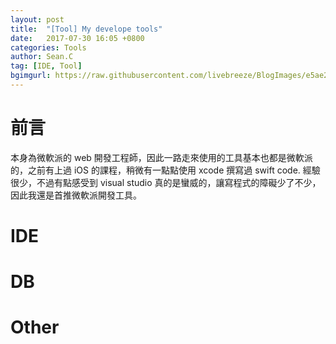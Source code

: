 ```yaml
---
layout: post
title:  "[Tool] My develope tools"
date:   2017-07-30 16:05 +0800
categories: Tools
author: Sean.C
tag: [IDE, Tool]
bgimgurl: https://raw.githubusercontent.com/livebreeze/BlogImages/e5ae2b0d2d34430043ac20879b52243eb0067a9e/Images2016/20160803_PostBGImg.jpg
---
```


# 前言
本身為微軟派的 web 開發工程師，因此一路走來使用的工具基本也都是微軟派的，之前有上過 iOS 的課程，稍微有一點點使用 xcode 撰寫過 swift code. 經驗很少，不過有點感受到 visual studio 真的是蠻威的，讓寫程式的障礙少了不少，因此我還是首推微軟派開發工具。

# IDE


# DB


# Other

